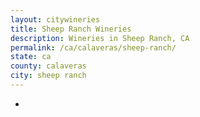 ```yaml
---
layout: citywineries
title: Sheep Ranch Wineries
description: Wineries in Sheep Ranch, CA
permalink: /ca/calaveras/sheep-ranch/
state: ca
county: calaveras
city: sheep ranch
---
```

-
